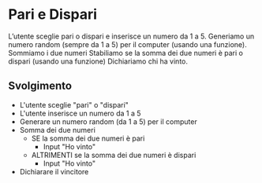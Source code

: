 # Pari e Dispari

L’utente sceglie pari o dispari e inserisce un numero da 1 a 5.
Generiamo un numero random (sempre da 1 a 5) per il computer (usando una funzione).
Sommiamo i due numeri
Stabiliamo se la somma dei due numeri è pari o dispari (usando una funzione)
Dichiariamo chi ha vinto.

## Svolgimento

- L'utente sceglie "pari" o "dispari"
- L'utente inserisce un numero da 1 a 5
- Generare un numero random (da 1 a 5) per il computer
- Somma dei due numeri
   - SE la somma dei due numeri è pari
     - Input "Ho vinto"
   - ALTRIMENTI se la somma dei due numeri è dispari
     - Input "Ho vinto"
- Dichiarare il vincitore